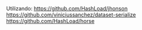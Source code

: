 Utilizando:
  https://github.com/HashLoad/jhonson
  https://github.com/viniciussanchez/dataset-serialize
  https://github.com/HashLoad/horse
